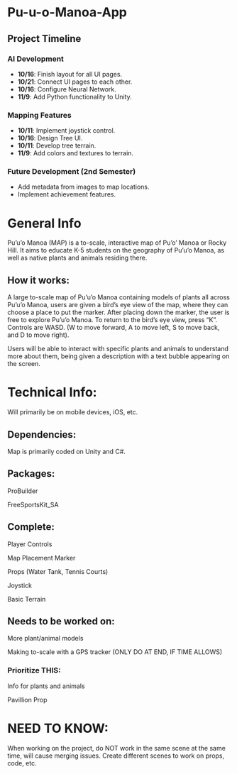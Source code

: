 # Pu-u-o-Manoa-App

## Project Timeline

### AI Development
- **10/16**: Finish layout for all UI pages.
- **10/21**: Connect UI pages to each other.
- **10/16**: Configure Neural Network.
- **11/9**: Add Python functionality to Unity.

### Mapping Features
- **10/11**: Implement joystick control.
- **10/16**: Design Tree UI.
- **10/11**: Develop tree terrain.
- **11/9**: Add colors and textures to terrain.

### Future Development (2nd Semester)
- Add metadata from images to map locations.
- Implement achievement features.


# General Info

Pu’u’o Manoa (MAP) is a to-scale, interactive map of Pu’o’ Manoa or Rocky Hill. It aims to educate K-5 students on the geography of Pu’u’o Manoa, as well as native plants and animals residing there. 

## How it works:

A large to-scale map of Pu’u’o Manoa containing models of plants all across Pu’u’o Manoa, users are given a bird’s eye view of the map, where they can choose a place to put the marker. After placing down the marker, the user is free to explore Pu’u’o Manoa. To return to the bird’s eye view, press “K”. Controls are WASD. (W to move forward, A to move left, S to move back, and D to move right). 

Users will be able to interact with specific plants and animals to understand more about them, being given a description with a text bubble appearing on the screen. 


# Technical Info:
	
Will primarily be on mobile devices, iOS, etc. 

## Dependencies:

Map is primarily coded on Unity and C#. 

## Packages:

ProBuilder
		
FreeSportsKit_SA

## Complete:

Player Controls

Map Placement Marker

Props (Water Tank, Tennis Courts)

Joystick

Basic Terrain

## Needs to be worked on:
		
More plant/animal models

Making to-scale with a GPS tracker (ONLY DO AT END, IF TIME ALLOWS)

		
### Prioritize THIS:

Info for plants and animals 

Pavillion Prop


# NEED TO KNOW:

When working on the project, do NOT work in the same scene at the same time, will cause merging issues. Create different scenes to work on props, code, etc. 
